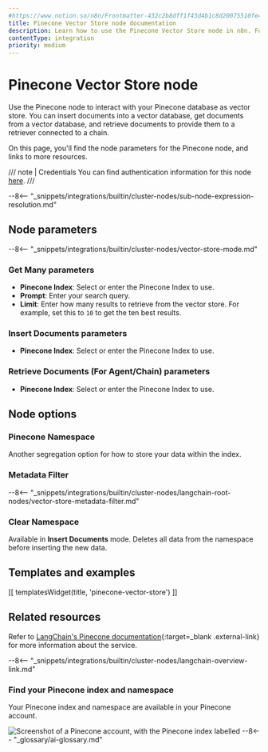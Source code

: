 ```yaml
---
#https://www.notion.so/n8n/Frontmatter-432c2b8dff1f43d4b1c8d20075510fe4
title: Pinecone Vector Store node documentation
description: Learn how to use the Pinecone Vector Store node in n8n. Follow technical documentation to integrate Pinecone Vector Store node into your workflows.
contentType: integration
priority: medium
---
```


# Pinecone Vector Store node

Use the Pinecone node to interact with your Pinecone database as vector store. You can insert documents into a vector database, get documents from a vector database, and retrieve documents to provide them to a retriever connected to a chain.

On this page, you'll find the node parameters for the Pinecone node, and links to more resources.

/// note | Credentials
You can find authentication information for this node [here](/integrations/builtin/credentials/pinecone/).
///

--8<-- "_snippets/integrations/builtin/cluster-nodes/sub-node-expression-resolution.md"
	
## Node parameters

--8<-- "_snippets/integrations/builtin/cluster-nodes/vector-store-mode.md"

### Get Many parameters

* **Pinecone Index**: Select or enter the Pinecone Index to use.
* **Prompt**: Enter your search query.
* **Limit**: Enter how many results to retrieve from the vector store. For example, set this to `10` to get the ten best results.

### Insert Documents parameters

* **Pinecone Index**: Select or enter the Pinecone Index to use.

### Retrieve Documents (For Agent/Chain) parameters

* **Pinecone Index**: Select or enter the Pinecone Index to use.

## Node options

### Pinecone Namespace 

Another segregation option for how to store your data within the index.

### Metadata Filter

--8<-- "_snippets/integrations/builtin/cluster-nodes/langchain-root-nodes/vector-store-metadata-filter.md"

### Clear Namespace

Available in **Insert Documents** mode. Deletes all data from the namespace before inserting the new data.

## Templates and examples

<!-- see https://www.notion.so/n8n/Pull-in-templates-for-the-integrations-pages-37c716837b804d30a33b47475f6e3780 -->
[[ templatesWidget(title, 'pinecone-vector-store') ]]

## Related resources

Refer to [LangChain's Pinecone documentation](https://js.langchain.com/docs/modules/data_connection/vectorstores/integrations/pinecone){:target=_blank .external-link} for more information about the service.

--8<-- "_snippets/integrations/builtin/cluster-nodes/langchain-overview-link.md"

### Find your Pinecone index and namespace

Your Pinecone index and namespace are available in your Pinecone account.

![Screenshot of a Pinecone account, with the Pinecone index labelled](/_images/integrations/builtin/cluster-nodes/vectorstorepinecone/pinecone-index-namespace.png)
--8<-- "_glossary/ai-glossary.md"
